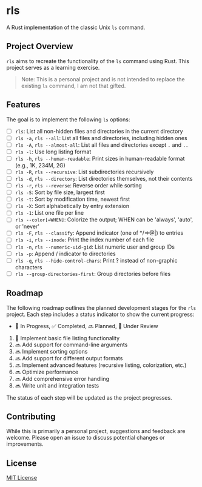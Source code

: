 # rls

A Rust implementation of the classic Unix `ls` command.

## Project Overview

`rls` aims to recreate the functionality of the `ls` command using Rust. This project serves as a learning exercise.

> Note: This is a personal project and is not intended to replace the existing `ls` command, I am not that gifted.

## Features

The goal is to implement the following `ls` options:

- [ ] `rls`: List all non-hidden files and directories in the current directory
- [ ] `rls -a`, `rls --all`: List all files and directories, including hidden ones
- [ ] `rls -A`, `rls --almost-all`: List all files and directories except `.` and `..`
- [ ] `rls -l`: Use long listing format
- [ ] `rls -h`, `rls --human-readable`: Print sizes in human-readable format (e.g., 1K, 234M, 2G)
- [ ] `rls -R`, `rls --recursive`: List subdirectories recursively
- [ ] `rls -d`, `rls --directory`: List directories themselves, not their contents
- [ ] `rls -r`, `rls --reverse`: Reverse order while sorting
- [ ] `rls -S`: Sort by file size, largest first
- [ ] `rls -t`: Sort by modification time, newest first
- [ ] `rls -X`: Sort alphabetically by entry extension
- [ ] `rls -1`: List one file per line
- [ ] `rls --color[=WHEN]`: Colorize the output; WHEN can be 'always', 'auto', or 'never'
- [ ] `rls -F`, `rls --classify`: Append indicator (one of */=>@|) to entries
- [ ] `rls -i`, `rls --inode`: Print the index number of each file
- [ ] `rls -n`, `rls --numeric-uid-gid`: List numeric user and group IDs
- [ ] `rls -p`: Append / indicator to directories
- [ ] `rls -q`, `rls --hide-control-chars`: Print ? instead of non-graphic characters
- [ ] `rls --group-directories-first`: Group directories before files

## Roadmap

The following roadmap outlines the planned development stages for the `rls` project. Each step includes a status indicator to show the current progress:

- 🚀 In Progress, ✅ Completed, 🔜 Planned, 🔄 Under Review

1. 🚀 Implement basic file listing functionality
2. 🔜 Add support for command-line arguments
3. 🔜 Implement sorting options
4. 🔜 Add support for different output formats
5. 🔜 Implement advanced features (recursive listing, colorization, etc.)
6. 🔜 Optimize performance
7. 🔜 Add comprehensive error handling
8. 🔜 Write unit and integration tests

The status of each step will be updated as the project progresses.

## Contributing

While this is primarily a personal project, suggestions and feedback are welcome. Please open an issue to discuss potential changes or improvements.

## License

[MIT License](LICENSE)
